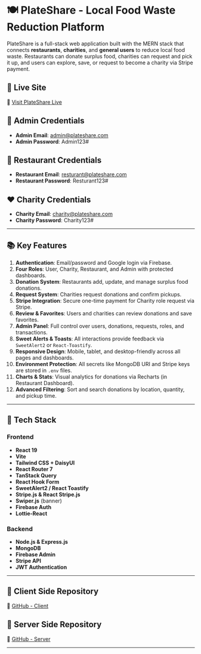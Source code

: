 # 🍽️ PlateShare - Local Food Waste Reduction Platform

PlateShare is a full-stack web application built with the MERN stack that connects **restaurants**, **charities**, and **general users** to reduce local food waste. Restaurants can donate surplus food, charities can request and pick it up, and users can explore, save, or request to become a charity via Stripe payment.

## 🚀 Live Site
🔗 [Visit PlateShare Live](https://a-12-plateshare.web.app/)

## 🔑 Admin Credentials
- **Admin Email**: admin@plateshare.com
- **Admin Password**: Admin123#

## 🍔 Restaurant Credentials
- **Restaurant Email**: resturant@plateshare.com
- **Restaurant Password**: Resturant123#

## ❤️ Charity Credentials
- **Charity Email**: charity@plateshare.com
- **Charity Password**: Charity123#

---

## 📚 Key Features

1. **Authentication**: Email/password and Google login via Firebase.
2. **Four Roles**: User, Charity, Restaurant, and Admin with protected dashboards.
3. **Donation System**: Restaurants add, update, and manage surplus food donations.
4. **Request System**: Charities request donations and confirm pickups.
5. **Stripe Integration**: Secure one-time payment for Charity role request via Stripe.
6. **Review & Favorites**: Users and charities can review donations and save favorites.
7. **Admin Panel**: Full control over users, donations, requests, roles, and transactions.
8. **Sweet Alerts & Toasts**: All interactions provide feedback via `SweetAlert2` or `React-Toastify`.
9. **Responsive Design**: Mobile, tablet, and desktop-friendly across all pages and dashboards.
10. **Environment Protection**: All secrets like MongoDB URI and Stripe keys are stored in `.env` files.
11. **Charts & Stats**: Visual analytics for donations via Recharts (in Restaurant Dashboard).
12. **Advanced Filtering**: Sort and search donations by location, quantity, and pickup time.

---

## 🧩 Tech Stack

### Frontend
- **React 19**
- **Vite**
- **Tailwind CSS + DaisyUI**
- **React Router 7**
- **TanStack Query**
- **React Hook Form**
- **SweetAlert2 / React Toastify**
- **Stripe.js & React Stripe.js**
- **Swiper.js** (banner)
- **Firebase Auth**
- **Lottie-React**

### Backend
- **Node.js & Express.js**
- **MongoDB**
- **Firebase Admin**
- **Stripe API**
- **JWT Authentication**

---

## 📁 Client Side Repository
🔗 [GitHub - Client](https://github.com/Programming-Hero-Web-Course4/b11a12-client-side-rahmandurjoy04)

## 📁 Server Side Repository
🔗 [GitHub - Server](https://github.com/Programming-Hero-Web-Course4/b11a12-server-side-rahmandurjoy04)

---

